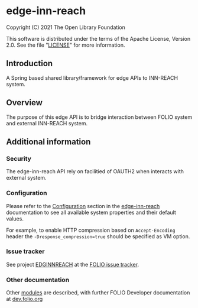 # edge-inn-reach

Copyright (C) 2021 The Open Library Foundation

This software is distributed under the terms of the Apache License, Version 2.0.
See the file "[LICENSE](LICENSE)" for more information.

## Introduction

A Spring based shared library/framework for edge APIs to INN-REACH system.

## Overview

The purpose of this edge API is to bridge interaction between FOLIO system and external INN-REACH system.

## Additional information
### Security

The edge-inn-reach API rely on facilitied of OAUTH2 when interacts with external system.

### Configuration

Please refer to the [Configuration](https://github.com/folio-org/edge-inn-rach/blob/master/README.md#configuration) 
section in the [edge-inn-reach](https://github.com/folio-org/edge-inn-reach/blob/master/README.md) documentation to see all available system properties and their default values.

For example, to enable HTTP compression based on `Accept-Encoding` header the `-Dresponse_compression=true` should be specified as VM option.

### Issue tracker

See project [EDGINNREACH](https://issues.folio.org/browse/EDGEINNREACH)
at the [FOLIO issue tracker](https://dev.folio.org/guidelines/issue-tracker).

### Other documentation

Other [modules](https://dev.folio.org/source-code/#server-side) are described,
with further FOLIO Developer documentation at
[dev.folio.org](https://dev.folio.org/)
